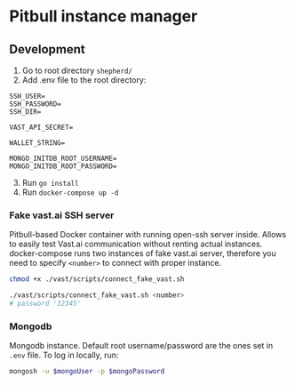 # Pitbull instance manager

## Development
1. Go to root directory `shepherd/`
2. Add .env file to the root directory:
```
SSH_USER=
SSH_PASSWORD=
SSH_DIR=

VAST_API_SECRET=

WALLET_STRING=

MONGO_INITDB_ROOT_USERNAME=
MONGO_INITDB_ROOT_PASSWORD=

```
3. Run `go install`
4. Run `docker-compose up -d`

### Fake vast.ai SSH server
Pitbull-based Docker container with running open-ssh server inside. Allows to easily test Vast.ai communication without renting actual instances.
docker-compose runs two instances of fake vast.ai server, therefore you need to specify `<number>` to connect with proper instance.

```bash
chmod +x ./vast/scripts/connect_fake_vast.sh

./vast/scripts/connect_fake_vast.sh <number>
# password '12345'
```

### Mongodb
Mongodb instance. Default root username/password are the ones set in `.env` file. To log in locally, run:
```bash
mongosh -u $mongoUser -p $mongoPassword
```
